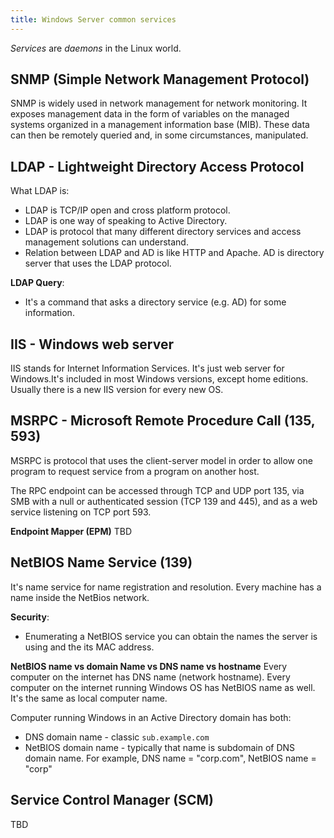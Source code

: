 ```yaml
---
title: Windows Server common services
---
```


_Services_ are _daemons_ in the Linux world.

## SNMP (Simple Network Management Protocol)
SNMP is widely used in network management for network monitoring. It exposes management data in the form of variables on the managed systems organized in a management information base (MIB). These data can then be remotely queried and, in some circumstances, manipulated.

## LDAP - Lightweight Directory Access Protocol
What LDAP is:
- LDAP is TCP/IP open and cross platform protocol.
- LDAP is one way of speaking to Active Directory.
- LDAP is protocol that many different directory services and access management solutions can understand.
- Relation between LDAP and AD is like HTTP and Apache. AD is directory server that uses the LDAP protocol.

**LDAP Query**:
- It's a command that asks a directory service (e.g. AD) for some information.

## IIS - Windows web server
IIS stands for Internet Information Services. It's just web server for Windows.It's included in most Windows versions, except home editions. Usually there is a new IIS version for every new OS.
    
## MSRPC - Microsoft Remote Procedure Call (135, 593)
MSRPC is protocol that uses the client-server model in order to allow one program to request service from a program on another host.
    
The RPC endpoint can be accessed through TCP and UDP port 135, via SMB with a null or authenticated session (TCP 139 and 445), and as a web service listening on TCP port 593.

**Endpoint Mapper (EPM)**
TBD

## NetBIOS Name Service (139)
It's name service for name registration and resolution. Every machine has a name inside the NetBios network.

**Security**:
- Enumerating a NetBIOS service you can obtain the names the server is using and the its MAC address.

**NetBIOS name vs domain Name vs DNS name vs hostname**
Every computer on the internet has DNS name (network hostname). Every computer on the internet running Windows OS has NetBIOS name as well. It's the same as local computer name.
    
Computer running Windows in an Active Directory domain has both:
- DNS domain name - classic `sub.example.com`
- NetBIOS domain name - typically that name is subdomain of DNS domain name. For example, DNS name = "corp.com", NetBIOS name = "corp"

## Service Control Manager (SCM)
TBD
